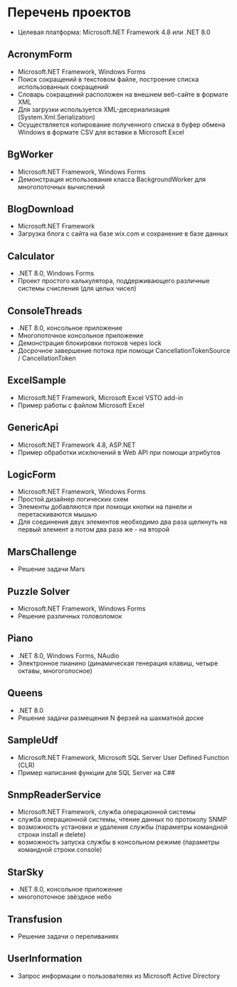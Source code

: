 # Перечень проектов

* Целевая платформа: Microsoft.NET Framework 4.8 или .NET 8.0

## AcronymForm

* Microsoft.NET Framework, Windows Forms
* Поиск сокращений в текстовом файле, построение списка использованных сокращений
* Словарь сокращений расположен на внешнем веб-сайте в формате XML
* Для загрузки используется XML-десериализация (System.Xml.Serialization)
* Осуществляется копирование полученного списка в буфер обмена Windows в формате CSV для вставки в Microsoft Excel 

## BgWorker

* Microsoft.NET Framework, Windows Forms
* Демонстрация использования класса BackgroundWorker для многопоточных вычислений

## BlogDownload

* Microsoft.NET Framework
* Загрузка блога с сайта на базе wix.com и сохранение в базе данных

## Calculator

* .NET 8.0, Windows Forms
* Проект простого калькулятора, поддерживающего различные системы счисления (для целых чисел)

## ConsoleThreads

* .NET 8.0, консольное приложение
* Многопоточное консольное приложение 
* Демонстрация блокировки потоков через lock
* Досрочное завершение потока при помощи CancellationTokenSource / CancellationToken

## ExcelSample

* Microsoft.NET Framework, Microsoft Excel VSTO add-in
* Пример работы с файлом Microsoft Excel

## GenericApi

* Microsoft.NET Framework 4.8, ASP.NET
* Пример обработки исключений в Web API при помощи атрибутов

## LogicForm

* Microsoft.NET Framework, Windows Forms
* Простой дизайнер логических схем
* Элементы добавляются при помощи кнопки на панели и перетаскиваются мышью
* Для соединения двух элементов необходимо два раза щелкнуть на первый элемент а потом два раза же - на второй

## MarsChallenge

* Решение задачи Mars

## Puzzle Solver

* Microsoft.NET Framework, Windows Forms
* Решение различных головоломок

## Piano

* .NET 8.0, Windows Forms, NAudio
* Электронное пианино (динамическая генерация клавиш, четыре октавы, многоголосное)

## Queens

* .NET 8.0
* Решение задачи размещения N ферзей на шахматной доске

## SampleUdf

* Microsoft.NET Framework, Microsoft SQL Server User Defined Function (CLR)
* Пример написания функции для SQL Server на C##

## SnmpReaderService

* Microsoft.NET Framework, служба операционной системы
* служба операционной системы, чтение данных по протоколу SNMP
* возможность установки и удаления службы (параметры командной строки install и delete)
* возможность запуска службы в консольном режиме (параметры командной строки console) 

## StarSky

* .NET 8.0, консольное приложение
* многопоточное звёздное небо

## Transfusion

* Решение задачи о переливаниях

## UserInformation

* Запрос информации о пользователях из Microsoft Active Directory
